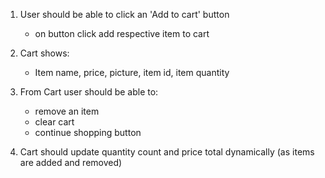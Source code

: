 1. User should be able to click an 'Add to cart' button
    - on button click add respective item to cart

2. Cart shows:
    - Item name, price, picture, item id, item quantity

2. From Cart user should be able to:
    - remove an item
    - clear cart
    - continue shopping button 

3. Cart should update quantity count and price total dynamically (as items are added and removed)